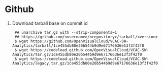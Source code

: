Github
======

1. Download tarball base on commit id

        ## unarchive tar.gz with --strip-components=1
        ## https://github.com/<username>/<repository>/tarball/<version>
        $ wget https://github.com/OpenVisualCloud/VCAC-SW-Analytics/tarball/1ce455db80e20b544b9d9e67176636e13f3f42f0
        $ wget https://codeload.github.com/OpenVisualCloud/VCAC-SW-Analytics/tar.gz/1ce455db80e20b544b9d9e67176636e13f3f42f0
        $ wget https://codeload.github.com/OpenVisualCloud/VCAC-SW-Analytics/legacy.tar.gz/1ce455db80e20b544b9d9e67176636e13f3f42f0
